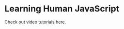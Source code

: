 # Learning Human JavaScript
Check out video tutorials [here](http://learn.humanjavascript.com/react-ampersand/introduction).
